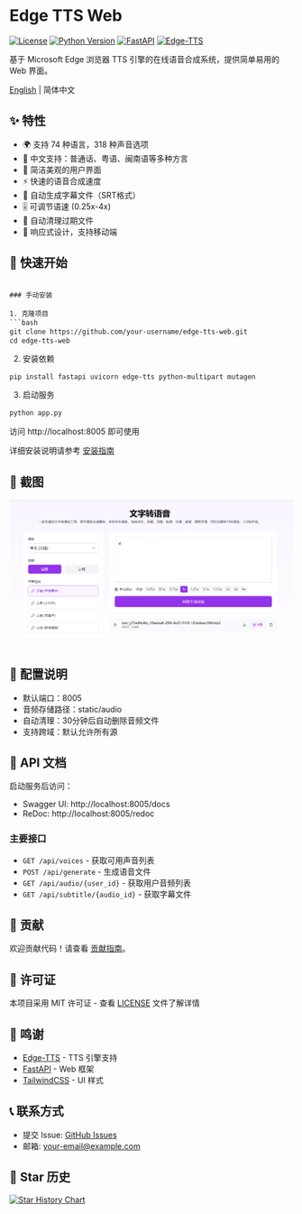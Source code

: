 # Edge TTS Web

[![License](https://img.shields.io/github/license/your-username/edge-tts-web)](https://github.com/your-username/edge-tts-web/blob/main/LICENSE)
[![Python Version](https://img.shields.io/badge/python-3.7+-blue.svg)](https://www.python.org/downloads/)
[![FastAPI](https://img.shields.io/badge/FastAPI-0.68+-green.svg)](https://fastapi.tiangolo.com/)
[![Edge-TTS](https://img.shields.io/badge/Edge--TTS-6.1.9-orange.svg)](https://github.com/rany2/edge-tts)

基于 Microsoft Edge 浏览器 TTS 引擎的在线语音合成系统，提供简单易用的 Web 界面。

[English](README_EN.md) | 简体中文

## ✨ 特性

- 🌍 支持 74 种语言，318 种声音选项
- 🎯 中文支持：普通话、粤语、闽南语等多种方言
- 🎨 简洁美观的用户界面
- ⚡ 快速的语音合成速度
- 📝 自动生成字幕文件（SRT格式）
- 🎚️ 可调节语速 (0.25x-4x)
- 🔄 自动清理过期文件
- 📱 响应式设计，支持移动端

## 🚀 快速开始

```

### 手动安装

1. 克隆项目
```bash
git clone https://github.com/your-username/edge-tts-web.git
cd edge-tts-web
```

2. 安装依赖
```bash
pip install fastapi uvicorn edge-tts python-multipart mutagen
```

3. 启动服务
```bash
python app.py
```

访问 http://localhost:8005 即可使用

详细安装说明请参考 [安装指南](INSTALL.md)

## 📸 截图

![Screenshot](screenshots/main.png)

## 🔧 配置说明

- 默认端口：8005
- 音频存储路径：static/audio
- 自动清理：30分钟后自动删除音频文件
- 支持跨域：默认允许所有源

## 📝 API 文档

启动服务后访问：
- Swagger UI: http://localhost:8005/docs
- ReDoc: http://localhost:8005/redoc

### 主要接口

- `GET /api/voices` - 获取可用声音列表
- `POST /api/generate` - 生成语音文件
- `GET /api/audio/{user_id}` - 获取用户音频列表
- `GET /api/subtitle/{audio_id}` - 获取字幕文件

## 🤝 贡献

欢迎贡献代码！请查看 [贡献指南](CONTRIBUTING.md)。

## 📄 许可证

本项目采用 MIT 许可证 - 查看 [LICENSE](LICENSE) 文件了解详情

## 🙏 鸣谢

- [Edge-TTS](https://github.com/rany2/edge-tts) - TTS 引擎支持
- [FastAPI](https://fastapi.tiangolo.com/) - Web 框架
- [TailwindCSS](https://tailwindcss.com/) - UI 样式

## 📞 联系方式

- 提交 Issue: [GitHub Issues](https://github.com/your-username/edge-tts-web/issues)
- 邮箱: your-email@example.com

## 🌟 Star 历史

[![Star History Chart](https://api.star-history.com/svg?repos=your-username/edge-tts-web&type=Date)](https://star-history.com/#your-username/edge-tts-web&Date)

